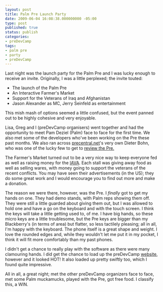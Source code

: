 ```yaml
---
layout: post
title: Palm Pre Launch Party
date: 2009-06-04 16:08:38.000000000 -05:00
type: post
published: true
status: publish
categories:
- preDevCamp
tags:
- palm pre
- party
- preDevCamp
---
```

Last night was the launch party for the Palm Pre and I was lucky enough to receive an invite. Originally, I was a little perplexed; the invite touted:

*   The launch of the Palm Pre
*   An Interactive Farmer's Market
*   Support for the Veterans of Iraq and Afghanistan
*   Jason Alexander as MC, Jerry Seinfeld as entertainment

This mish mash of options seemed a little confused, but the event panned out to be highly cohesive and very enjoyable.

Lisa, Greg and I (preDevCamp organisers) went together and had the opportunity to meet Pam Deziel (Palm) face to face for the first time. We also met some of the developers who've been working on the Pre these past months. We also ran across [precentral.net](http://precentral.net)'s very own Dieter Bohn, who was one of the lucky few to get to [review the Pre.](http://www.precentral.net/palm-pre-review)

The Farmer's Market turned out to be a very nice way to keep everyone fed as well as raising money for the [IAVA](http://iava.org/). Each stall was giving away food as well as selling wares, with money going to support the veterans of the recent conflicts. You may have seen their advertisements (in the US); they do some great work and I would encourage you to find out more and make a donation.

The reason we were there, however, was the Pre. I _finally_ got to get my hands on one. They had demo stands, with Palm reps showing them off. They were still a little guarded about giving them out, but I was allowed to hold one and have a go on the keyboard and with the touch screen. I think the keys will take a little getting used to, of me. I have big hands, so these micro keys are a little troublesome, but the Pre keys are bigger than my Blackberry's (in terms of area) but flatter, so less tactilely pleasing; all in all, I'm happy with the keyboard. The phone itself is a great shape and weight. I love the rounded edges and, while they wouldn't let me put it in my pocket, I think it will fit more comfortably than my past phones.

I didn't get a chance to really play with the software as there were many clamouring hands. I did get the chance to load up the preDevCamp [website](http://predevcamp.org), however and it looked HOT! It also loaded up pretty swiftly too, which I found quite impressive.

All in all, a great night; met the other preDevCamp organizers face to face, met some Palm muckamucks, played with the Pre, got free food. I classify this, a WIN.
